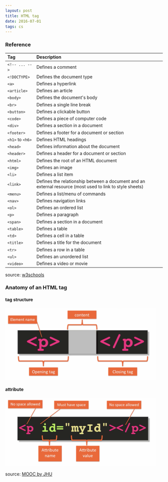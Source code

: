 ```yaml
---
layout: post
title: HTML tag
date: 2016-07-01
tags: cs
---
```



### Reference

|Tag|Description|
|:--|:--|
|`<!-- ... -->`| Defines a comment|
|`<!DOCTYPE>` | Defines the document type|
|`<a>`	 | Defines a hyperlink|
|`<article>`| Defines an article |
|`<body>`|Defines the document's body|
|`<br>`|Defines a single line break|
|`<button>`|Defines a clickable button|
|`<code>`|Defines a piece of computer code|
|`<div>`|Defines a section in a document|
|`<footer>`|Defines a footer for a document or section|
|`<h1>` to `<h6>`|Defines HTML headings|
|`<head>`|Defines information about the document|
|`<header>`|Defines a header for a document or section|
|`<html>`|Defines the root of an HTML document|
|`<img>`|Defines an image|
|`<li>`| Defines a list item|
|`<link>`|Defines the relationship between a document and an external resource (most used to link to style sheets)|
|`<menu>`|Defines a list/menu of commands|
|`<nav>`	|Defines navigation links|
|`<ol>`|Defines an ordered list|
|`<p>`|Defines a paragraph|
|`<span>`|Defines a section in a document|
|`<table>`|Defines a table|
|`<td>`|	Defines a cell in a table|
|`<title>`|Defines a title for the document|
|`<tr>	`|Defines a row in a table|
|`<ul>`|Defines an unordered list|
|`<video>`|Defines a video	or movie|

source: [w3schools](http://www.w3schools.com/tags/)

### Anatomy of an HTML tag

#### tag structure

<img src="/images/html-tag1.png" alt="html tag 1" style="width: 480px;"/>

#### attribute

<img src="/images/html-tag2.png" alt="html tag 2" style="width: 480px;"/>

source: [MOOC by JHU](https://www.coursera.org/learn/html-css-javascript-for-web-developers/home/welcome)
